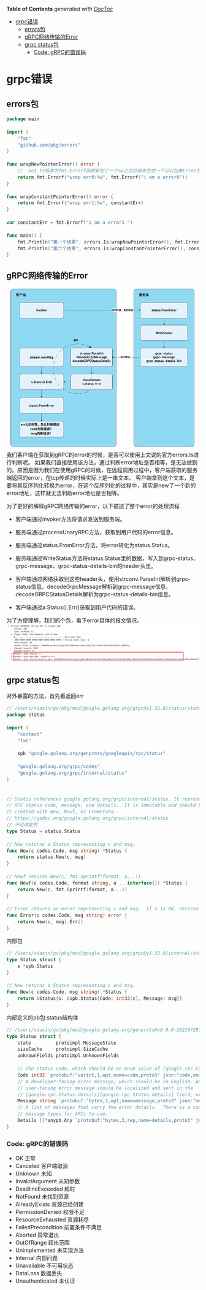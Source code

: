 <!-- START doctoc generated TOC please keep comment here to allow auto update -->
<!-- DON'T EDIT THIS SECTION, INSTEAD RE-RUN doctoc TO UPDATE -->
**Table of Contents**  *generated with [DocToc](https://github.com/thlorenz/doctoc)*

- [grpc错误](#grpc%E9%94%99%E8%AF%AF)
  - [errors包](#errors%E5%8C%85)
  - [gRPC网络传输的Error](#grpc%E7%BD%91%E7%BB%9C%E4%BC%A0%E8%BE%93%E7%9A%84error)
  - [grpc status包](#grpc-status%E5%8C%85)
    - [Code: gRPC的错误码](#code-grpc%E7%9A%84%E9%94%99%E8%AF%AF%E7%A0%81)

<!-- END doctoc generated TOC please keep comment here to allow auto update -->

# grpc错误

## errors包
```go
package main

import (
	"fmt"
	"github.com/pkg/errors"
)

func wrapNewPointerError() error {
	// 	Go1.13版本为fmt.Errorf函数新加了一个%w占位符用来生成一个可以包裹Error的Wrapping Error。
	return fmt.Errorf("wrap err0:%w", fmt.Errorf("i am a error0"))
}

func wrapConstantPointerError() error {
	return fmt.Errorf("wrap err1:%w", constantErr)
}

var constantErr = fmt.Errorf("i am a error1 ")

func main() {
	fmt.Println("第一个结果", errors.Is(wrapNewPointerError(), fmt.Errorf("i am a error0"))) // false
	fmt.Println("第二个结果", errors.Is(wrapConstantPointerError(), constantErr))            //true
}

```

## gRPC网络传输的Error
![](.error_images/error_transfer_in_grpc.png)     
我们客户端在获取到gRPC的error的时候，是否可以使用上文说的官方errors.Is进行判断呢。
如果我们直接使用该方法，通过判断error地址是否相等，是无法做到的。原因是因为我们在使用gRPC的时候，在远程调用过程中，客户端获取的服务端返回的error，在tcp传递的时候实际上是一串文本。
客户端拿到这个文本，是要将其反序列化转换为error，在这个反序列化的过程中，其实是new了一个新的error地址，这样就无法判断error地址是否相等。

为了更好的解释gRPC网络传输的error，以下描述了整个error的处理流程
- 客户端通过invoker方法将请求发送到服务端。

- 服务端通过processUnaryRPC方法，获取到用户代码的error信息。

- 服务端通过status.FromError方法，将error转化为status.Status。

- 服务端通过WriteStatus方法将status.Status里的数据，写入到grpc-status、grpc-message、grpc-status-details-bin的header头里。

- 客户端通过网络获取到这些header头，使用strconv.ParseInt解析到grpc-status信息、decodeGrpcMessage解析到grpc-message信息、decodeGRPCStatusDetails解析为grpc-status-details-bin信息。

- 客户端通过a.Status().Err()获取到用户代码的错误。

为了方便理解，我们抓个包，看下error具体的报文情况。
![](.error_images/error_packets_in_grpc.png)


## grpc status包
对外暴露的方法，首先看返回err
```go
// /Users/xiaxin/go/pkg/mod/google.golang.org/grpc@v1.32.0/status/status.go
package status

import (
	"context"
	"fmt"

	spb "google.golang.org/genproto/googleapis/rpc/status"

	"google.golang.org/grpc/codes"
	"google.golang.org/grpc/internal/status"
)


// Status references google.golang.org/grpc/internal/status. It represents an
// RPC status code, message, and details.  It is immutable and should be
// created with New, Newf, or FromProto.
// https://godoc.org/google.golang.org/grpc/internal/status
// 不可改变的
type Status = status.Status

// New returns a Status representing c and msg.
func New(c codes.Code, msg string) *Status {
	return status.New(c, msg)
}

// Newf returns New(c, fmt.Sprintf(format, a...)).
func Newf(c codes.Code, format string, a ...interface{}) *Status {
	return New(c, fmt.Sprintf(format, a...))
}

// Error returns an error representing c and msg.  If c is OK, returns nil.
func Error(c codes.Code, msg string) error {
	return New(c, msg).Err()
}
```
内部包
```go
// /Users/xiaxin/go/pkg/mod/google.golang.org/grpc@v1.32.0/internal/status/status.go
type Status struct {
	s *spb.Status
}

// New returns a Status representing c and msg.
func New(c codes.Code, msg string) *Status {
	return &Status{s: &spb.Status{Code: int32(c), Message: msg}}
}
```
内部定义的pb包:status结构体
```go
// /Users/xiaxin/go/pkg/mod/google.golang.org/genproto@v0.0.0-20210729151513-df9385d47c1b/googleapis/rpc/status/status.pb.go
type Status struct {
	state         protoimpl.MessageState
	sizeCache     protoimpl.SizeCache
	unknownFields protoimpl.UnknownFields

	// The status code, which should be an enum value of [google.rpc.Code][google.rpc.Code].
	Code int32 `protobuf:"varint,1,opt,name=code,proto3" json:"code,omitempty"`
	// A developer-facing error message, which should be in English. Any
	// user-facing error message should be localized and sent in the
	// [google.rpc.Status.details][google.rpc.Status.details] field, or localized by the client.
	Message string `protobuf:"bytes,2,opt,name=message,proto3" json:"message,omitempty"`
	// A list of messages that carry the error details.  There is a common set of
	// message types for APIs to use.
	Details []*anypb.Any `protobuf:"bytes,3,rep,name=details,proto3" json:"details,omitempty"`
}
```

### Code: gRPC的错误码
* OK 正常
* Canceled 客户端取消
* Unknown 未知
* InvalidArgument 未知参数
* DeadlineExceeded 超时
* NotFound 未找到资源
* AlreadyExists 资源已经创建
* PermissionDenied 权限不足
* ResourceExhausted 资源耗尽
* FailedPrecondition 前置条件不满足
* Aborted 异常退出
* OutOfRange 超出范围
* Unimplemented 未实现方法
* Internal 内部问题
* Unavailable 不可用状态
* DataLoss 数据丢失
* Unauthenticated 未认证